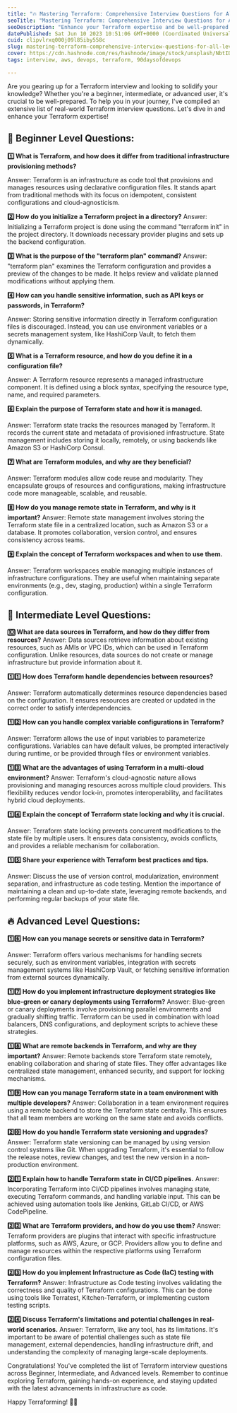 ```yaml
---
title: "🔥 Mastering Terraform: Comprehensive Interview Questions for All Levels! 🔍"
seoTitle: "Mastering Terraform: Comprehensive Interview Questions for All Level"
seoDescription: "Enhance your Terraform expertise and be well-prepared for any interview scenario. Happy Terraforming! 🚀😊"
datePublished: Sat Jun 10 2023 10:51:06 GMT+0000 (Coordinated Universal Time)
cuid: clipvlrxq000j09l85iby558c
slug: mastering-terraform-comprehensive-interview-questions-for-all-levels
cover: https://cdn.hashnode.com/res/hashnode/image/stock/unsplash/NbtIDoFKGO8/upload/d2b58f956c9f8565d44f225eb6e45096.jpeg
tags: interview, aws, devops, terraform, 90daysofdevops

---
```


Are you gearing up for a Terraform interview and looking to solidify your knowledge? Whether you're a beginner, intermediate, or advanced user, it's crucial to be well-prepared. To help you in your journey, I've compiled an extensive list of real-world Terraform interview questions. Let's dive in and enhance your Terraform expertise!

## 🌟 Beginner Level Questions:

**1️⃣ What is Terraform, and how does it differ from traditional infrastructure provisioning methods?**

Answer: Terraform is an infrastructure as code tool that provisions and manages resources using declarative configuration files. It stands apart from traditional methods with its focus on idempotent, consistent configurations and cloud-agnosticism.

**2️⃣ How do you initialize a Terraform project in a directory?** Answer: Initializing a Terraform project is done using the command "terraform init" in the project directory. It downloads necessary provider plugins and sets up the backend configuration.

**3️⃣ What is the purpose of the "terraform plan" command?** Answer: "terraform plan" examines the Terraform configuration and provides a preview of the changes to be made. It helps review and validate planned modifications without applying them.

**4️⃣ How can you handle sensitive information, such as API keys or passwords, in Terraform?**

Answer: Storing sensitive information directly in Terraform configuration files is discouraged. Instead, you can use environment variables or a secrets management system, like HashiCorp Vault, to fetch them dynamically.

**5️⃣ What is a Terraform resource, and how do you define it in a configuration file?**

Answer: A Terraform resource represents a managed infrastructure component. It is defined using a block syntax, specifying the resource type, name, and required parameters.

**6️⃣ Explain the purpose of Terraform state and how it is managed.**

Answer: Terraform state tracks the resources managed by Terraform. It records the current state and metadata of provisioned infrastructure. State management includes storing it locally, remotely, or using backends like Amazon S3 or HashiCorp Consul.

**7️⃣ What are Terraform modules, and why are they beneficial?**

Answer: Terraform modules allow code reuse and modularity. They encapsulate groups of resources and configurations, making infrastructure code more manageable, scalable, and reusable.

**8️⃣ How do you manage remote state in Terraform, and why is it important?** Answer: Remote state management involves storing the Terraform state file in a centralized location, such as Amazon S3 or a database. It promotes collaboration, version control, and ensures consistency across teams.

**9️⃣ Explain the concept of Terraform workspaces and when to use them.**

Answer: Terraform workspaces enable managing multiple instances of infrastructure configurations. They are useful when maintaining separate environments (e.g., dev, staging, production) within a single Terraform configuration.

## 🚀 Intermediate Level Questions:

**🔟 What are data sources in Terraform, and how do they differ from resources?** Answer: Data sources retrieve information about existing resources, such as AMIs or VPC IDs, which can be used in Terraform configuration. Unlike resources, data sources do not create or manage infrastructure but provide information about it.

**1️⃣1️⃣ How does Terraform handle dependencies between resources?**

Answer: Terraform automatically determines resource dependencies based on the configuration. It ensures resources are created or updated in the correct order to satisfy interdependencies.

**1️⃣2️⃣ How can you handle complex variable configurations in Terraform?**

Answer: Terraform allows the use of input variables to parameterize configurations. Variables can have default values, be prompted interactively during runtime, or be provided through files or environment variables.

**1️⃣3️⃣ What are the advantages of using Terraform in a multi-cloud environment?** Answer: Terraform's cloud-agnostic nature allows provisioning and managing resources across multiple cloud providers. This flexibility reduces vendor lock-in, promotes interoperability, and facilitates hybrid cloud deployments.

**1️⃣4️⃣ Explain the concept of Terraform state locking and why it is crucial.**

Answer: Terraform state locking prevents concurrent modifications to the state file by multiple users. It ensures data consistency, avoids conflicts, and provides a reliable mechanism for collaboration.

**1️⃣5️⃣ Share your experience with Terraform best practices and tips.**

Answer: Discuss the use of version control, modularization, environment separation, and infrastructure as code testing. Mention the importance of maintaining a clean and up-to-date state, leveraging remote backends, and performing regular backups of your state file.

## 🔥 Advanced Level Questions:

**1️⃣6️⃣ How can you manage secrets or sensitive data in Terraform?**

Answer: Terraform offers various mechanisms for handling secrets securely, such as environment variables, integration with secrets management systems like HashiCorp Vault, or fetching sensitive information from external sources dynamically.

**1️⃣7️⃣ How do you implement infrastructure deployment strategies like blue-green or canary deployments using Terraform?** Answer: Blue-green or canary deployments involve provisioning parallel environments and gradually shifting traffic. Terraform can be used in combination with load balancers, DNS configurations, and deployment scripts to achieve these strategies.

**1️⃣8️⃣ What are remote backends in Terraform, and why are they important?** Answer: Remote backends store Terraform state remotely, enabling collaboration and sharing of state files. They offer advantages like centralized state management, enhanced security, and support for locking mechanisms.

**1️⃣9️⃣ How can you manage Terraform state in a team environment with multiple developers?** Answer: Collaboration in a team environment requires using a remote backend to store the Terraform state centrally. This ensures that all team members are working on the same state and avoids conflicts.

**2️⃣0️⃣ How do you handle Terraform state versioning and upgrades?** Answer: Terraform state versioning can be managed by using version control systems like Git. When upgrading Terraform, it's essential to follow the release notes, review changes, and test the new version in a non-production environment.

**2️⃣1️⃣ Explain how to handle Terraform state in CI/CD pipelines.** Answer: Incorporating Terraform into CI/CD pipelines involves managing state, executing Terraform commands, and handling variable input. This can be achieved using automation tools like Jenkins, GitLab CI/CD, or AWS CodePipeline.

**2️⃣2️⃣ What are Terraform providers, and how do you use them?** Answer: Terraform providers are plugins that interact with specific infrastructure platforms, such as AWS, Azure, or GCP. Providers allow you to define and manage resources within the respective platforms using Terraform configuration files.

**2️⃣3️⃣ How do you implement Infrastructure as Code (IaC) testing with Terraform?** Answer: Infrastructure as Code testing involves validating the correctness and quality of Terraform configurations. This can be done using tools like Terratest, Kitchen-Terraform, or implementing custom testing scripts.

**2️⃣4️⃣ Discuss Terraform's limitations and potential challenges in real-world scenarios.** Answer: Terraform, like any tool, has its limitations. It's important to be aware of potential challenges such as state file management, external dependencies, handling infrastructure drift, and understanding the complexity of managing large-scale deployments.

Congratulations! You've completed the list of Terraform interview questions across Beginner, Intermediate, and Advanced levels. Remember to continue exploring Terraform, gaining hands-on experience, and staying updated with the latest advancements in infrastructure as code.

Happy Terraforming! 🚀😊